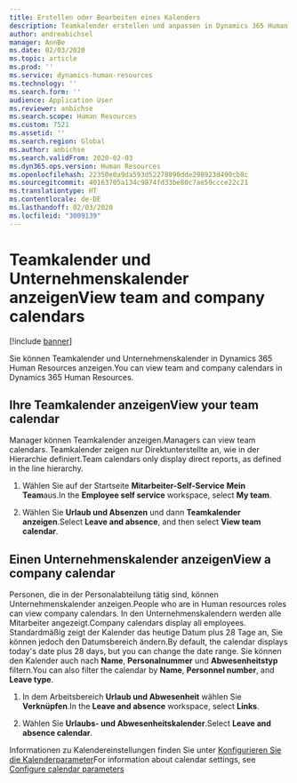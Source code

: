 ```yaml
---
title: Erstellen oder Bearbeiten eines Kalenders
description: Teamkalender erstellen und anpassen in Dynamics 365 Human Resources.
author: andreabichsel
manager: AnnBe
ms.date: 02/03/2020
ms.topic: article
ms.prod: ''
ms.service: dynamics-human-resources
ms.technology: ''
ms.search.form: ''
audience: Application User
ms.reviewer: anbichse
ms.search.scope: Human Resources
ms.custom: 7521
ms.assetid: ''
ms.search.region: Global
ms.author: anbichse
ms.search.validFrom: 2020-02-03
ms.dyn365.ops.version: Human Resources
ms.openlocfilehash: 22350e0a9da593d52278090dde298923d490cb8c
ms.sourcegitcommit: 40163705a134c9874fd33be80c7ae59ccce22c21
ms.translationtype: HT
ms.contentlocale: de-DE
ms.lasthandoff: 02/03/2020
ms.locfileid: "3009139"
---
```

# <a name="view-team-and-company-calendars"></a><span data-ttu-id="5d54a-103">Teamkalender und Unternehmenskalender anzeigen</span><span class="sxs-lookup"><span data-stu-id="5d54a-103">View team and company calendars</span></span>

[!include [banner](includes/preview-feature.md)]

<span data-ttu-id="5d54a-104">Sie können Teamkalender und Unternehmenskalender in Dynamics 365 Human Resources anzeigen.</span><span class="sxs-lookup"><span data-stu-id="5d54a-104">You can view team and company calendars in Dynamics 365 Human Resources.</span></span>

## <a name="view-your-team-calendar"></a><span data-ttu-id="5d54a-105">Ihre Teamkalender anzeigen</span><span class="sxs-lookup"><span data-stu-id="5d54a-105">View your team calendar</span></span>

<span data-ttu-id="5d54a-106">Manager können Teamkalender anzeigen.</span><span class="sxs-lookup"><span data-stu-id="5d54a-106">Managers can view team calendars.</span></span> <span data-ttu-id="5d54a-107">Teamkalender zeigen nur Direktunterstellte an, wie in der Hierarchie definiert.</span><span class="sxs-lookup"><span data-stu-id="5d54a-107">Team calendars only display direct reports, as defined in the line hierarchy.</span></span>

1. <span data-ttu-id="5d54a-108">Wählen Sie auf der Startseite **Mitarbeiter-Self-Service** **Mein Team**aus.</span><span class="sxs-lookup"><span data-stu-id="5d54a-108">In the **Employee self service** workspace, select **My team**.</span></span>

2. <span data-ttu-id="5d54a-109">Wählen Sie **Urlaub und Absenzen** und dann **Teamkalender anzeigen**.</span><span class="sxs-lookup"><span data-stu-id="5d54a-109">Select **Leave and absence**, and then select **View team calendar**.</span></span>

## <a name="view-a-company-calendar"></a><span data-ttu-id="5d54a-110">Einen Unternehmenskalender anzeigen</span><span class="sxs-lookup"><span data-stu-id="5d54a-110">View a company calendar</span></span>

<span data-ttu-id="5d54a-111">Personen, die in der Personalabteilung tätig sind, können Unternehmenskalender anzeigen.</span><span class="sxs-lookup"><span data-stu-id="5d54a-111">People who are in Human resources roles can view company calendars.</span></span> <span data-ttu-id="5d54a-112">In den Unternehmenskalendern werden alle Mitarbeiter angezeigt.</span><span class="sxs-lookup"><span data-stu-id="5d54a-112">Company calendars display all employees.</span></span> <span data-ttu-id="5d54a-113">Standardmäßig zeigt der Kalender das heutige Datum plus 28 Tage an, Sie können jedoch den Datumsbereich ändern.</span><span class="sxs-lookup"><span data-stu-id="5d54a-113">By default, the calendar displays today's date plus 28 days, but you can change the date range.</span></span> <span data-ttu-id="5d54a-114">Sie können den Kalender auch nach **Name**, **Personalnummer** und **Abwesenheitstyp** filtern.</span><span class="sxs-lookup"><span data-stu-id="5d54a-114">You can also filter the calendar by **Name**, **Personnel number**, and **Leave type**.</span></span>

1. <span data-ttu-id="5d54a-115">In dem Arbeitsbereich **Urlaub und Abwesenheit** wählen Sie **Verknüpfen**.</span><span class="sxs-lookup"><span data-stu-id="5d54a-115">In the **Leave and absence** workspace, select **Links**.</span></span>

2. <span data-ttu-id="5d54a-116">Wählen Sie **Urlaubs- und Abwesenheitskalender**.</span><span class="sxs-lookup"><span data-stu-id="5d54a-116">Select **Leave and absence calendar**.</span></span>

<span data-ttu-id="5d54a-117">Informationen zu Kalendereinstellungen finden Sie unter [Konfigurieren Sie die Kalenderparameter](hr-leave-and-absence-parameters.md?configure-calendar-parameters)</span><span class="sxs-lookup"><span data-stu-id="5d54a-117">For information about calendar settings, see [Configure calendar parameters](hr-leave-and-absence-parameters.md?configure-calendar-parameters)</span></span>

